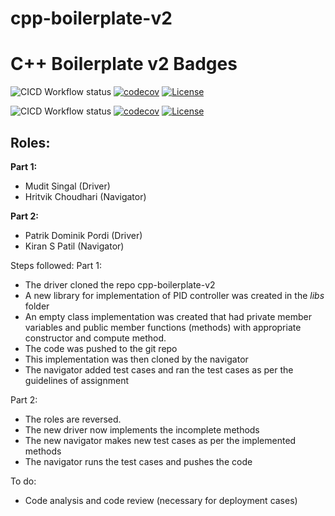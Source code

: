 # cpp-boilerplate-v2

# C++ Boilerplate v2 Badges
![CICD Workflow status](https://github.com/TommyChangUMD/cpp-boilerplate-v2/actions/workflows/run-unit-test-and-upload-codecov.yml/badge.svg) [![codecov](https://codecov.io/gh/TommyChangUMD/cpp-boilerplate-v2/branch/main/graph/badge.svg)](https://codecov.io/gh/TommyChangUMD/cpp-boilerplate-v2) [![License](https://img.shields.io/badge/license-MIT-blue.svg)](LICENSE)

![CICD Workflow status](https://github.com/muditsingal/808x_tdd1/actions/workflows/run-unit-test-and-upload-codecov.yml/badge.svg) [![codecov](https://codecov.io/gh/muditsingal/808x_tdd1/branch/main/graph/badge.svg)](https://codecov.io/gh/muditsingal/808x_tdd1) [![License](https://img.shields.io/badge/license-MIT-blue.svg)](LICENSE)

## Roles:

**Part 1:**
- Mudit Singal (Driver)
- Hritvik Choudhari (Navigator)

**Part 2:**
- Patrik Dominik Pordi (Driver)
- Kiran S Patil (Navigator)


Steps followed:
Part 1:
* The driver cloned the repo cpp-boilerplate-v2
* A new library for implementation of PID controller was created in the _libs_ folder
* An empty class implementation was created that had private member variables and public member functions (methods) with appropriate constructor and compute method.
* The code was pushed to the git repo
* This implementation was then cloned by the navigator
* The navigator added test cases and ran the test cases as per the guidelines of assignment

Part 2:
* The roles are reversed.
* The new driver now implements the incomplete methods
* The new navigator makes new test cases as per the implemented methods
* The navigator runs the test cases and pushes the code

To do:
* Code analysis and code review (necessary for deployment cases)
